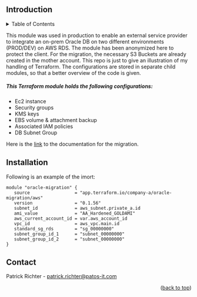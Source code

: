 <a name="readme-top"></a>

## Introduction

<!-- TABLE OF CONTENTS -->
<details>
  <summary>Table of Contents</summary>
  <ol>
   <li><a href="#intro">Introduction</a></li>
    <li><a href="#installation">Installation</a></li>
    <li><a href="#contact">Contact</a></li>
  </ol>
</details>

<p>This module was used in production to enable an external service provider to integrate an on-prem Oracle DB on two different environments (PROD/DEV) on AWS RDS. The module has been anonymized here to protect the client. For the migration, the necessary S3 Buckets are already created in the mother account.
  This repo is just to give an illustration of my handling of Terraform.
  The configurations are stored in separate child modules, so that a better overview of the code is given.
</p>

<h5>This Terraform module holds the following configurations: </h5>
<ul>
  <li> Ec2 instance </li>
  <li> Security groups </li>
  <li> KMS keys </li>
  <li> EBS volume & attachment backup </li>
  <li> Associated IAM policies </li>
  <li> DB Subnet Group </li>
</ul>

  Here is the <a href="https://docs.aws.amazon.com/AmazonRDS/latest/UserGuide/custom-setup-orcl.html#custom-setup-orcl.iam">link</a> to the documentation for the migration.

  </p>
</div>

## Installation
Following is an example of the imort:
   ```
   module "oracle-migration" {
      source                 = "app.terraform.io/company-a/oracle-migration/aws"
      version                = "0.1.56"
      subnet_id              = aws_subnet.private_a.id
      ami_value              = "AA_Hardened_GOLDAMI"
      aws_current_account_id = var.aws_account_id
      vpc_id                 = aws_vpc.main.id
      standard_sg_rds        = "sg_00000000"
      subnet_group_id_1      = "subnet_00000000"
      subnet_group_id_2      = "subnet_00000000"
}
   ```


<!-- CONTACT -->
## Contact

Patrick Richter - patrick.richter@patos-it.com
<p align="right">(<a href="#readme-top">back to top</a>)</p>